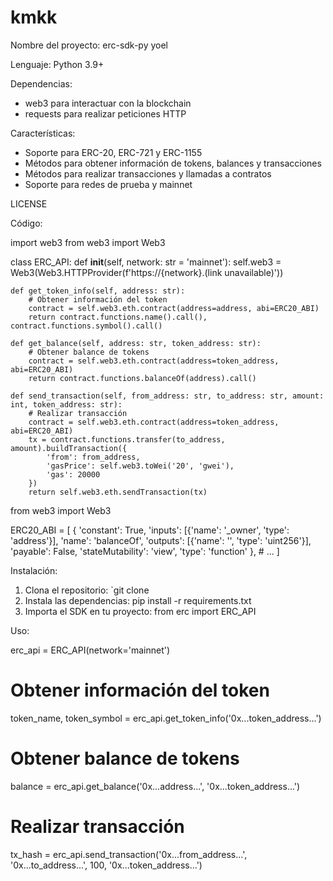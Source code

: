 # kmkk
Nombre del proyecto: erc-sdk-py yoel


Lenguaje: Python 3.9+

Dependencias:

- web3 para interactuar con la blockchain
- requests para realizar peticiones HTTP

Características:

- Soporte para ERC-20, ERC-721 y ERC-1155
- Métodos para obtener información de tokens, balances y transacciones
- Métodos para realizar transacciones y llamadas a contratos
- Soporte para redes de prueba y mainnet

LICENSE

Código:


import web3
from web3 import Web3

class ERC_API:
    def __init__(self, network: str = 'mainnet'):
        self.web3 = Web3(Web3.HTTPProvider(f'https://{network}.(link unavailable)'))

    def get_token_info(self, address: str):
        # Obtener información del token
        contract = self.web3.eth.contract(address=address, abi=ERC20_ABI)
        return contract.functions.name().call(), contract.functions.symbol().call()

    def get_balance(self, address: str, token_address: str):
        # Obtener balance de tokens
        contract = self.web3.eth.contract(address=token_address, abi=ERC20_ABI)
        return contract.functions.balanceOf(address).call()

    def send_transaction(self, from_address: str, to_address: str, amount: int, token_address: str):
        # Realizar transacción
        contract = self.web3.eth.contract(address=token_address, abi=ERC20_ABI)
        tx = contract.functions.transfer(to_address, amount).buildTransaction({
            'from': from_address,
            'gasPrice': self.web3.toWei('20', 'gwei'),
            'gas': 20000
        })
        return self.web3.eth.sendTransaction(tx)



from web3 import Web3

ERC20_ABI = [
    {
        'constant': True,
        'inputs': [{'name': '_owner', 'type': 'address'}],
        'name': 'balanceOf',
        'outputs': [{'name': '', 'type': 'uint256'}],
        'payable': False,
        'stateMutability': 'view',
        'type': 'function'
    },
    # ...
]

Instalación:

1. Clona el repositorio: `git clone 
2. Instala las dependencias: pip install -r requirements.txt
3. Importa el SDK en tu proyecto: from erc import ERC_API

Uso:


erc_api = ERC_API(network='mainnet')

# Obtener información del token
token_name, token_symbol = erc_api.get_token_info('0x...token_address...')

# Obtener balance de tokens
balance = erc_api.get_balance('0x...address...', '0x...token_address...')

# Realizar transacción
tx_hash = erc_api.send_transaction('0x...from_address...', '0x...to_address...', 100, '0x...token_address...')
